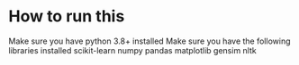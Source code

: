 # How to run this
Make sure you have python 3.8+ installed
Make sure you have the following libraries installed
scikit-learn
numpy
pandas
matplotlib
gensim
nltk
